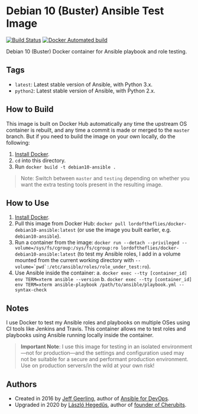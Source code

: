 # Debian 10 (Buster) Ansible Test Image

[![Build Status](https://travis-ci.com/lordoftheflies/docker-debian10-ansible.svg?branch=master)](https://travis-ci.com/lordoftheflies/docker-debian10-ansible) [![Docker Automated build](https://img.shields.io/docker/automated/lordoftheflies/docker-debian10-ansible.svg?maxAge=2592000)](https://hub.docker.com/r/lordoftheflies/docker-debian10-ansible/)

Debian 10 (Buster) Docker container for Ansible playbook and role testing.

## Tags

  - `latest`: Latest stable version of Ansible, with Python 3.x.
  - `python2`: Latest stable version of Ansible, with Python 2.x.

## How to Build

This image is built on Docker Hub automatically any time the upstream OS container is rebuilt, and any time a commit is made or merged to the `master` branch. But if you need to build the image on your own locally, do the following:

  1. [Install Docker](https://docs.docker.com/engine/installation/).
  2. `cd` into this directory.
  3. Run `docker build -t debian10-ansible .`

> Note: Switch between `master` and `testing` depending on whether you want the extra testing tools present in the resulting image.

## How to Use

  1. [Install Docker](https://docs.docker.com/engine/installation/).
  2. Pull this image from Docker Hub: `docker pull lordoftheflies/docker-debian10-ansible:latest` (or use the image you built earlier, e.g. `debian10-ansible`).
  3. Run a container from the image: `docker run --detach --privileged --volume=/sys/fs/cgroup:/sys/fs/cgroup:ro lordoftheflies/docker-debian10-ansible:latest` (to test my Ansible roles, I add in a volume mounted from the current working directory with ``--volume=`pwd`:/etc/ansible/roles/role_under_test:ro``).
  4. Use Ansible inside the container:
    a. `docker exec --tty [container_id] env TERM=xterm ansible --version`
    b. `docker exec --tty [container_id] env TERM=xterm ansible-playbook /path/to/ansible/playbook.yml --syntax-check`

## Notes

I use Docker to test my Ansible roles and playbooks on multiple OSes using CI tools like Jenkins and Travis. This container allows me to test roles and playbooks using Ansible running locally inside the container.

> **Important Note**: I use this image for testing in an isolated environment—not for production—and the settings and configuration used may not be suitable for a secure and performant production environment. Use on production servers/in the wild at your own risk!

## Authors

* Created in 2016 by [Jeff Geerling](https://www.jeffgeerling.com/), author of [Ansible for DevOps](https://www.ansiblefordevops.com/).
* Upgraded in 2020 by [László Hegedűs](https://github.com/lordoftheflies), author of [founder of Cherubits](https://www.cherubits.hu/).
